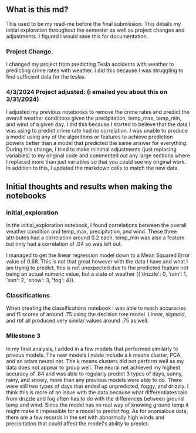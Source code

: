 ## What is this md?
This used to be my read-me before the final submission. This details my initial exploration throughout the semester as well as project changes and adjustments. I figured I would save this for documentation. 


### Project Change.
I changed my project from predicting Tesla accidents with weather to predicting crime rates with weather. I did this because I was struggling to find sufficient data for the teslas. 

### 4/3/2024 Project adjusted: (i emailed you about this on 3/31/2024)
I adjusted my previous notebooks to remove the crime rates and predict the overall weather conditions given the precipitation, temp_max, temp_min, and wind of a given day. I did this because I started to believe that the data I was using to predict crime rate had no correlation. I was unable to produce a model using any of the algorithms or features to achieve prediction powers better than a model that predicted the same answer for everything. 
During this change, I tried to make minimal adjustments (just replacing variables) to my original code and commented out any large sections where I replaced more than just variables so that you could see my original work. In addition to this, I updated the markdown cells to match the new data. 

## Initial thoughts and results when making the notebooks

### initial_exploration
In the initial_exploration notebook, I found correlations between the overall weather condition and temp_max, precipitation, and wind. These three attributes had a correlation around 0.2 each. temp_min was also a feature but only had a correlation of .04 so was left out. 

I managed to get the linear regression model down to a Mean Squared Error value of 0.68. This is not that great however with the data I have and what I am trying to predict, this is not unexpected due to the predicted feature not being an actual numeric value, but a state of weather ({'drizzle': 0, 'rain': 1, 'sun': 2, 'snow': 3, 'fog': 4}).

### Classifications
When creating the classifications notebook I was able to reach accuracies and f1 scores of around .75 using the decision tree model. Linear, sigmoid, and rbf all produced very similar values around .75 as well.


### Milestone 3
In my final analysis, I added in a few models that performed similarly to privous models. The new models I made include a k means cluster, PCA,  and an adam neural net. The k means clusters did not perform well as my data does not appear to group well. The neural net achieved my highest accuracy of .84 and was able to regularly predict 3 types of days, sunny, rainy, and snowy, more than any previous models were able to do.
There were still two types of days that ended up unpredicted, foggy, and drizzly. I think this is more of an issue with the data because what differentiates rain from drizzle and fog often has to do with the differences between ground temp and wind. Since the model has no real way of knowing ground temp it might make it impossible for a model to predict fog. As for anomalous data, there are a few records in the set with abnormally high winds and precipitation that could affect the model's ability to predict. 